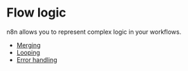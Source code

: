 # Flow logic

n8n allows you to represent complex logic in your workflows.

* [Merging](/flow-logic/merging/)
* [Looping](/flow-logic/looping/)
* [Error handling](/flow-logic/error-handling/)
